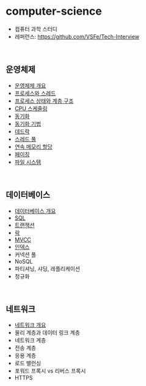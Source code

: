 # computer-science
- 컴퓨터 과학 스터디
- 레퍼런스: https://github.com/VSFe/Tech-Interview

<br>

## 운영체제
- [운영체제 개요](operating-system/01-operating-system.md)
- [프로세스와 스레드](operating-system/02-process-thread.md)
- [프로세스 상태와 계층 구조](operating-system/03-process-state-and-hierarchy.md)
- [CPU 스케줄링](operating-system/04-cpu-scheduling.md)
- [동기화](operating-system/05-synchronization.md)
- [동기화 기법](operating-system/06-synchronization-techniques.md)
- [데드락](operating-system/07-deadlock.md)
- [스레드 풀](operating-system/08-thread-pool.md)
- [연속 메모리 할당](operating-system/09-contiguous-memory-allocation.md)
- [페이징](operating-system/10-paging.md)
- [파일 시스템](operating-system/11-file-system.md)

<br>

## 데이터베이스
- [데이터베이스 개요](database/01-database.md)
- [SQL](database/02-sql.md)
- [트랜잭션](database/03-transaction.md)
- [락](https://stemmm.tistory.com/6)
- [MVCC](https://stemmm.tistory.com/7)
- [인덱스](https://stemmm.tistory.com/8)
- 커넥션 풀
- NoSQL
- 파티셔닝, 샤딩, 레플리케이션
- 정규화

<br>

## 네트워크
- [네트워크 개요](network/01-network.md)
- 물리 계층과 데이터 링크 계층
- 네트워크 계층
- 전송 계층
- 응용 계층
- 로드 밸런싱
- 포워드 프록시 vs 리버스 프록시
- HTTPS
